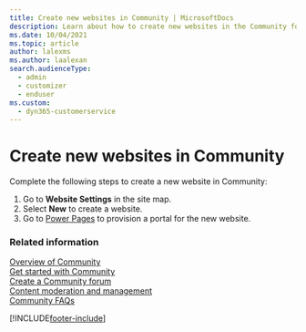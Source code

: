 ```yaml
---
title: Create new websites in Community | MicrosoftDocs
description: Learn about how to create new websites in the Community for Dynamics 365 Customer Service.
ms.date: 10/04/2021
ms.topic: article
author: lalexms
ms.author: laalexan
search.audienceType: 
  - admin
  - customizer
  - enduser
ms.custom: 
  - dyn365-customerservice
---
```


# Create new websites in Community

Complete the following steps to create a new website in Community:

1. Go to **Website Settings** in the site map.
2. Select **New** to create a website.
3. Go to [Power Pages](https://make.powerpages.microsoft.com/) to provision a portal for the new website.


### Related information

[Overview of Community](community-overview.md)<br>
[Get started with Community](community-get-started.md)<br>
[Create a Community forum](community-forum-setup.md)<br>
[Content moderation and management](community-moderator-experience.md)<br>
[Community FAQs](community-faqs.md)

[!INCLUDE[footer-include](../../includes/footer-banner.md)]
